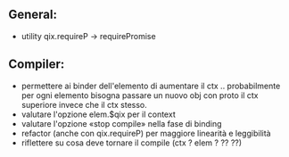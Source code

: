 General:
--------
* utility qix.requireP -> requirePromise 

Compiler:
---------
* permettere ai binder dell'elemento di aumentare il ctx .. 
	probabilmente per ogni elemento bisogna passare un nuovo obj con proto il ctx superiore 
	invece che il ctx stesso.
* valutare l'opzione elem.$qix per il context
* valutare l'opzione «stop compile» nella fase di binding
* refactor (anche con qix.requireP) per maggiore linearità e leggibilità
* riflettere su cosa deve tornare il compile (ctx ? elem ?  ?? ??)
